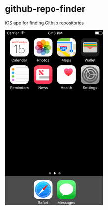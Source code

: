 # github-repo-finder
iOS app for finding Github repositories

<img src='https://github.com/rodrigobell/github-repo-finder/blob/master/githubDemo.gif' title='Video Walkthrough' width='' alt='Video Walkthrough' />
